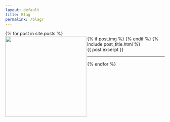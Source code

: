```yaml
---
layout: default
title: Blag
permalink: /blag/
---
```


<div class="posts">
  {% for post in site.posts %}
    <article class="post">
      {% if post.img %}
        <a href="{{ site.baseurl }}{{ post.url }}"><img src="{{ post.img }}" align="left" style="width: 256px;"></a>
      {% endif %}
      {% include post_title.html %}
      </a></h1></span>
      <div class="entry">
        {{ post.excerpt }}
      </div>
      <hr>
    </article>
  {% endfor %}
</div>